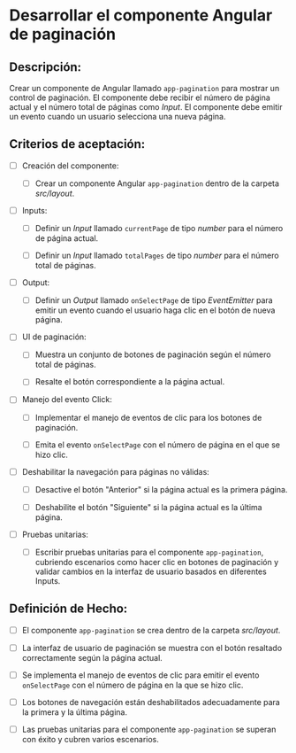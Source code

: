 # Desarrollar el componente Angular de paginación

## Descripción:

Crear un componente de Angular llamado `app-pagination` para mostrar un control de paginación. El componente debe recibir el número de página actual y el número total de páginas como _Input_. El componente debe emitir un evento cuando un usuario selecciona una nueva página.

## Criterios de aceptación:

- [ ] Creación del componente:

    - [ ] Crear un componente Angular `app-pagination` dentro de la carpeta _src/layout_.

- [ ] Inputs:

     - [ ] Definir un _Input_ llamado `currentPage` de tipo _number_ para el número de página actual.

     - [ ] Definir un _Input_ llamado `totalPages` de tipo _number_ para el número total de páginas.

- [ ] Output:

     - [ ] Definir un _Output_ llamado `onSelectPage` de tipo _EventEmitter<number>_ para emitir un evento cuando el usuario haga clic en el botón de nueva página.

- [ ] UI de paginación:

     - [ ] Muestra un conjunto de botones de paginación según el número total de páginas.

     - [ ] Resalte el botón correspondiente a la página actual.

- [ ] Manejo del evento Click:

     - [ ] Implementar el manejo de eventos de clic para los botones de paginación.

     - [ ] Emita el evento `onSelectPage` con el número de página en el que se hizo clic.

- [ ] Deshabilitar la navegación para páginas no válidas:

     - [ ] Desactive el botón "Anterior" si la página actual es la primera página.

     - [ ] Deshabilite el botón "Siguiente" si la página actual es la última página.

- [ ] Pruebas unitarias:

     - [ ] Escribir pruebas unitarias para el componente `app-pagination`, cubriendo escenarios como hacer clic en botones de paginación y validar cambios en la interfaz de usuario basados en diferentes Inputs.

## Definición de Hecho:

- [ ] El componente `app-pagination` se crea dentro de la carpeta _src/layout_.

- [ ] La interfaz de usuario de paginación se muestra con el botón resaltado correctamente según la página actual.

- [ ] Se implementa el manejo de eventos de clic para emitir el evento `onSelectPage` con el número de página en la que se hizo clic.

- [ ] Los botones de navegación están deshabilitados adecuadamente para la primera y la última página.

- [ ] Las pruebas unitarias para el componente `app-pagination` se superan con éxito y cubren varios escenarios.
